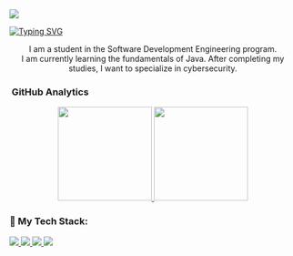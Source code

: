 <img src="https://user-images.githubusercontent.com/73097560/115834477-dbab4500-a447-11eb-908a-139a6edaec5c.gif">

[![Typing SVG](https://readme-typing-svg.herokuapp.com/?color=00C2D4&size=35&center=true&vCenter=true&width=1000&lines=Welcome+to+my+GitHub+profile!;My+name+is+Isvi+Castillo;I'm+a+Software+Development+Engineering+student)](https://git.io/typing-svg)

<p align="center" width="150px">I am a student in the Software Development Engineering program.<br>I am currently learning the fundamentals of Java. After completing my studies, I want to specialize in cybersecurity.</p>


###  &nbsp;GitHub Analytics

<p align="center">
  <a href="https://github.com/IsviCastillo">
    <img height="165em" src="https://github-readme-stats.vercel.app/api?username=IsviCastillo&show_icons=true&theme=algolia&include_all_commits=true&count_private=true"/>
    <img height="165em" src="https://github-readme-stats.vercel.app/api/top-langs/?username=IsviCastillo&layout=compact&langs_count=8&theme=algolia"/>
  </a>
</p>

### 🚀 My Tech Stack:

<p align="left">
    <a href="https://www.w3.org/html/" target="_blank"> <img src="https://img.icons8.com/color/48/000000/html-5.png"/> </a>
    <a href="https://www.w3schools.com/css/" target="_blank"> <img src="https://img.icons8.com/color/48/000000/css3.png"/> </a>
    <a href="https://developer.mozilla.org/en-US/docs/Web/JavaScript" target="_blank"> <img src="https://img.icons8.com/color/48/000000/javascript.png"/> </a>
    <a style="padding-right:8px;" href="https://nodejs.org" target="_blank"> <img src="https://img.icons8.com/color/48/000000/nodejs.png"/> </a>

    

